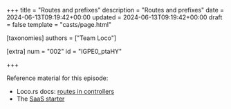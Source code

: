 +++
title = "Routes and prefixes"
description = "Routes and prefixes"
date = 2024-06-13T09:19:42+00:00
updated = 2024-06-13T09:19:42+00:00
draft = false
template = "casts/page.html"

[taxonomies]
authors = ["Team Loco"]

[extra]
num = "002"
id = "IGPE0_ptaHY"

+++

Reference material for this episode:

* Loco.rs docs: [routes in controllers](https://loco.rs/docs/the-app/controller/#routes-in-controllers)
* The [SaaS starter](https://loco.rs/docs/starters/saas/)

